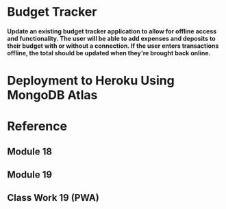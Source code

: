 # Budget Tracker

#### Update an existing budget tracker application to allow for offline access and functionality. The user will be able to add expenses and deposits to their budget with or without a connection. If the user enters transactions offline, the total should be updated when they're brought back online.


# Deployment to Heroku Using MongoDB Atlas


# Reference

## Module 18
## Module 19
## Class Work 19 (PWA)
